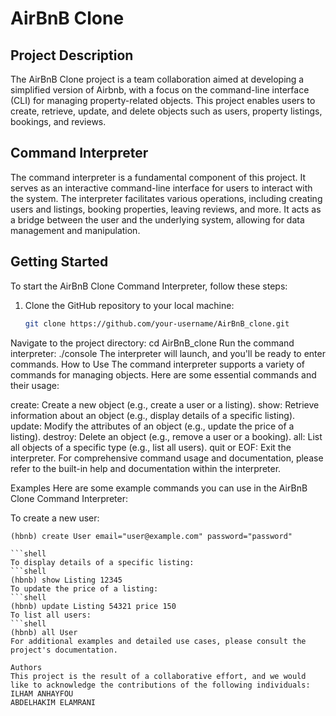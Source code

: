 # AirBnB Clone

## Project Description

The AirBnB Clone project is a team collaboration aimed at developing a simplified version of Airbnb, with a focus on the command-line interface (CLI) for managing property-related objects. This project enables users to create, retrieve, update, and delete objects such as users, property listings, bookings, and reviews.

## Command Interpreter

The command interpreter is a fundamental component of this project. It serves as an interactive command-line interface for users to interact with the system. The interpreter facilitates various operations, including creating users and listings, booking properties, leaving reviews, and more. It acts as a bridge between the user and the underlying system, allowing for data management and manipulation.

## Getting Started

To start the AirBnB Clone Command Interpreter, follow these steps:

1. Clone the GitHub repository to your local machine:

   ```bash
   git clone https://github.com/your-username/AirBnB_clone.git
Navigate to the project directory:
cd AirBnB_clone
Run the command interpreter:
./console
The interpreter will launch, and you'll be ready to enter commands.
How to Use
The command interpreter supports a variety of commands for managing objects. Here are some essential commands and their usage:

create: Create a new object (e.g., create a user or a listing).
show: Retrieve information about an object (e.g., display details of a specific listing).
update: Modify the attributes of an object (e.g., update the price of a listing).
destroy: Delete an object (e.g., remove a user or a booking).
all: List all objects of a specific type (e.g., list all users).
quit or EOF: Exit the interpreter.
For comprehensive command usage and documentation, please refer to the built-in help and documentation within the interpreter.

Examples
Here are some example commands you can use in the AirBnB Clone Command Interpreter:

To create a new user:
```shell
(hbnb) create User email="user@example.com" password="password"

```shell
To display details of a specific listing:
```shell
(hbnb) show Listing 12345
To update the price of a listing:
```shell
(hbnb) update Listing 54321 price 150
To list all users:
```shell
(hbnb) all User
For additional examples and detailed use cases, please consult the project's documentation.

Authors
This project is the result of a collaborative effort, and we would like to acknowledge the contributions of the following individuals:
ILHAM ANHAYFOU
ABDELHAKIM ELAMRANI
